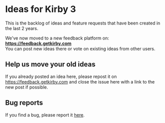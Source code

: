 # Ideas for Kirby 3

This is the backlog of ideas and feature requests that have been created in the last 2 years. 

We've now moved to a new feedback platform on: **https://feedback.getkirby.com**   
You can post new ideas there or vote on existing ideas from other users. 

## Help us move your old ideas
If you already posted an idea here, please repost it on https://feedback.getkirby.com and close the issue here with a link to the new post if possible.

## Bug reports
If you find a bug, please report it [here](https://github.com/getkirby/kirby/issues).  
